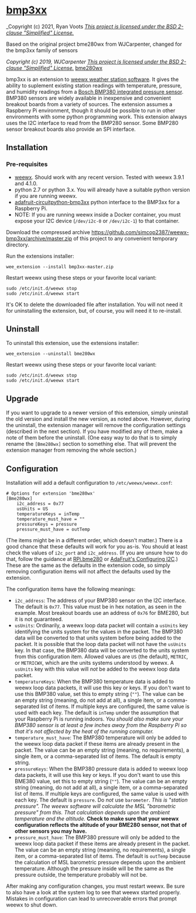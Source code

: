 # [bmp3xx](https://gitlab.com/simcop2387/weewx-bmp3xx)
_Copyright (c) 2021, Ryan Voots
_[This project is licensed under the BSD 2-clause "Simplified" License.](https://gitlab.com/wjcarpenter/bme280wx/blob/master/LICENSE)_

Based on the original project bme280wx from WJCarpenter, changed for the bmp3xx family of sensors

_Copyright (c) 2019, WJCarpenter_
_[This project is licensed under the BSD 2-clause "Simplified" License.](https://gitlab.com/wjcarpenter/bme280wx/blob/master/LICENSE)_
[bme280wx](https://gitlab.com/wjcarpenter/bme280wx)

bmp3xx is an extension to [weewx weather station software](https://weewx.com).
It gives the ability to suplement existing station readings with temperature,
pressure, and humidity readings from a
[Bosch BMP380 integrated pressure sensor](https://www.bosch-sensortec.com/bst/products/all_products/bmp380).
BMP380 sensors are widely available in inexpensive and convenient breakout boards from a variety of sources.
The extension assumes a Raspberry Pi environment, though it should be possible to run in other environments with some python programming work.
This extension always uses the I2C interface to read from the BMP280 sensor.
Some BMP280 sensor breakout boards also provide an SPI interface.

## Installation
### Pre-requisites
* [weewx](https://weewx.com). Should work with any recent version. Tested with weewx 3.9.1 and 4.1.0.
* python 2.7 or python 3.x. You will already have a suitable python version if you are running weewx.
* [adafruit-circuitpython-bmp3xx](https://github.com/adafruit/Adafruit_CircuitPython_BMP3XX) python interface to the BMP3xx for a Raspberry Pi.
* NOTE: If you are running weewx inside a Docker container, you must expose your I2C device 
  (`/dev/i2c-0` or `/dev/i2c-1`) to that container.

Download the compressed archive https://github.com/simcop2387/weewx-bmp3xx/archive/master.zip of this project to any convenient temporary directory.

Run the extensions installer:
```
wee_extension --install bmp3xx-master.zip
```
Restart weewx using these steps or your favorite local variant:
```
sudo /etc/init.d/weewx stop
sudo /etc/init.d/weewx start
```
It's OK to delete the downloaded file after installation.
You will not need it for uninstalling the extension, but, of course, you will need it to re-install.

## Uninstall

To uninstall this extension, use the extensions installer:
```
wee_extension --uninstall bme280wx
```
Restart weewx using these steps or your favorite local variant:
```
sudo /etc/init.d/weewx stop
sudo /etc/init.d/weewx start
```
## Upgrade
If you want to upgrade to a newer version of this extension,
simply uninstall the old version and install the new version, as noted above.
However, during the uninstall, the extension manager will remove the configuration settings (described in the next section).
If you have modified any of them, make a note of them before the uninstall.
(One easy way to do that is to simply rename the `[Bme280wx]` section to something else.
That will prevent the extension manager from removing the whole section.)

## Configuration
Installation will add a default configuration to `/etc/weewx/weewx.conf`:
```
# Options for extension 'bme280wx'
[Bme280wx]
    i2c_address = 0x77
    usUnits = US
    temperatureKeys = inTemp
    temperature_must_have = ""
    pressureKeys = pressure
    pressure_must_have = outTemp
```
(The items might be in a different order, which doesn't matter.)
There is a good chance that these defaults will work for you as-is.
You should at least check the values of `i2c_port` and `i2c_address`.
(If you are unsure how to do that, follow the guidance at [RPi.bme280](https://pypi.org/project/RPi.bme280/)
or [AdaFruit's Configuring I2C](https://learn.adafruit.com/adafruits-raspberry-pi-lesson-4-gpio-setup/configuring-i2c).)
These are the same as the defaults in the extension code,
so simply removing configuration items will not affect the defaults used by the extension.

The configuration items have the following meanings:

* `i2c_address`: The address of your BMP380 sensor on the I2C interface.
  The default is `0x77`.
  This value must be in hex notation, as seen in the example.
  Most breakout boards use an address of `0x76` for BME280, but it is not guaranteed.
* `usUnits`: Ordinarily, a weewx loop data packet will contain a `usUnits` key identifying the units system for the values in the packet.
  The BMP380 data will be converted to that units system before being added to the packet.
  It is possible that the loop data packet will not have the `usUnits` key.
  In that case, the BMP380 data will be converted to the units system from this configuration item.
  Allowed values are `US` (the default), `METRIC`, or `METRICWX`,
  which are the units systems understood by weewx.
  A `usUnits` key with this value will _not_ be added to the weewx loop data packet.
* `temperatureKeys`: When the BMP380 temperature data is added to weewx loop data packets, it will use this key or keys.
  If you don't want to use this BMP380 value, set this to empty string (`""`).
  The value can be an empty string (meaning, do not add at all), a single item, or a comma-separated list of items.
  If multiple keys are configured, the same value is used with each key.
  The default is `inTemp` under the assumption that your Raspberry Pi is running indoors.
  _You should also make sure your BMP380 sensor is at least a few inches away from the Raspberry Pi
  so that it's not affected by the heat of the running computer._
* `temperature_must_have`: The BMP380 temperature will only be added to the weewx loop data packet if these items are already present in the packet.
  The value can be an empty string (meaning, no requirements), a single item, or a comma-separated list of items.
  The default is empty string.
* `pressureKeys`: When the BMP380 pressure data is added to weewx loop data packets, it will use this key or keys.
  If you don't want to use this BME380 value, set this to empty string (`""`).
  The value can be an empty string (meaning, do not add at all), a single item, or a comma-separated list of items.
  If multiple keys are configured, the same value is used with each key.
  The default is `pressure`. Do _not_ use `barometer`.
  _This is "station pressure". The weewx software will calculate the MSL "barometric pressure" from this.
  That calculation depends upon the ambient temperature and the altitude._
  **Check to make sure that your weewx configuration reflects the altitude of your BME280 sensor, not that of other sensors you may have.**
* `pressure_must_have`: The BMP380 pressure will only be added to the weewx loop data packet if these items are already present in the packet.
  The value can be an empty string (meaning, no requirements), a single item, or a comma-separated list of items.
  The default is `outTemp` because the calculation of MSL barometric pressure depends upon the ambient temperature.
  Although the pressure inside will be the same as the pressure outside, the temperature probably will not be.

After making any configuration changes, you must restart weewx.
Be sure to also have a look at the system log to see that weewx started properly.
Mistakes in configuration can lead to unrecoverable errors that prompt weewx to shut down.
